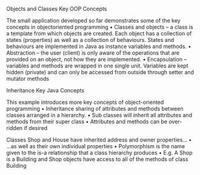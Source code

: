 
Objects and Classes
Key OOP Concepts

The small application developed so far demonstrates some of the key concepts in objectoriented programming
• Classes and objects – a class is a template from which objects are created. Each object
has a collection of states (properties) as well as a collection of behaviours. States and
behaviours are implemented in Java as instance variables and methods.
• Abstraction – the user (client) is only aware of the operations that are provided on an
object, not how they are implemented.
• Encapsulation – variables and methods are wrapped in one single unit. Variables are
kept hidden (private) and can only be accessed from outside through setter and mutator
methods


Inheritance
Key Java Concepts

This example introduces more key concepts of object-oriented programming
• Inheritance sharing of attributes and methods between classes arranged in a hierarchy.
• Sub classes will inherit all attributes and methods from their super class
• Attributes and methods can be over-ridden if desired

Classes Shop and House have inherited address and
owner properties…
• …as well as their own individual properties
• Polymorphism is the name given to the is-a relationship that a class hierarchy produces
• E.g. A Shop is a Building and Shop objects have access to all of the methods of
class Building
